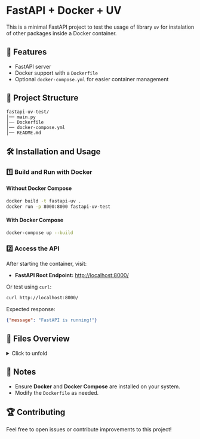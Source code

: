 # FastAPI + Docker + UV

This is a minimal FastAPI project to test the usage of library `uv` for instalation of other packages inside a Docker container.

## 🚀 Features
- FastAPI server
- Docker support with a `Dockerfile`
- Optional `docker-compose.yml` for easier container management

## 📂 Project Structure
```
fastapi-uv-test/
│── main.py
│── Dockerfile
│── docker-compose.yml
│── README.md
```

## 🛠️ Installation and Usage

### 1️⃣ **Build and Run with Docker**
#### **Without Docker Compose**
```bash
docker build -t fastapi-uv .
docker run -p 8000:8000 fastapi-uv-test
```

#### **With Docker Compose**
```bash
docker-compose up --build
```

### 2️⃣ **Access the API**
After starting the container, visit:
- **FastAPI Root Endpoint:** [http://localhost:8000/](http://localhost:8000/)

Or test using `curl`:
```bash
curl http://localhost:8000/
```

Expected response:
```json
{"message": "FastAPI is running!"}
```

## 📜 Files Overview

<details>
<summary>
Click to unfold
</summary>

### `main.py`
Minimal FastAPI app that verifies `uv` installation:
```python
from fastapi import FastAPI

app = FastAPI()

@app.get("/")
async def read_root():
    return {"message": "FastAPI is running!"}
```

### `requirements.txt`
Lists dependencies for installation:
```
fastapi
uv
uvicorn
```

### `Dockerfile`
Defines how to build the FastAPI app with `uv` installed:
```dockerfile
FROM python:3.10-slim
WORKDIR /app
RUN pip install uv
COPY . .
RUN uv sync
EXPOSE 8000
CMD ["uvicorn", "main:app", "--host", "0.0.0.0", "--port", "8000"]

```

### `docker-compose.yml` (Optional)

Allows easier management of the container:
```yaml
version: "3.8"
services:
  fastapi-app:
    build: .
    ports:
      - "8000:8000"
```

</details>

## 📌 Notes

- Ensure **Docker** and **Docker Compose** are installed on your system.
- Modify the `Dockerfile` as needed.

## 🏆 Contributing
Feel free to open issues or contribute improvements to this project!
